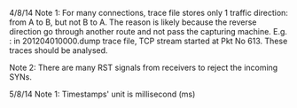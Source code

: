 
4/8/14
Note 1: 
For many connections, trace file stores only 1 traffic direction: from A to B, but not B to A. The reason is likely because the reverse direction go through another route and not pass the capturing machine.
E.g. : in 201204010000.dump trace file, TCP stream started at Pkt No 613.
These traces should be analysed.

Note 2:
There are many RST signals from receivers to reject the incoming SYNs. 

5/8/14
Note 1: Timestamps' unit is millisecond (ms)

